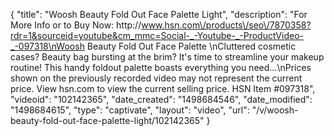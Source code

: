 {
    "title": "Woosh Beauty Fold Out Face Palette  Light",
    "description": "For More Info or to Buy Now: http:\/\/www.hsn.com\/products\/seo\/7870358?rdr=1&sourceid=youtube&cm_mmc=Social-_-Youtube-_-ProductVideo-_-097318\nWoosh Beauty Fold Out Face Palette  \nCluttered cosmetic cases? Beauty bag bursting at the brim? It's time to streamline your makeup routine! This handy foldout palette boasts everything you need...\nPrices shown on the previously recorded video may not represent the current price.  View hsn.com to view the current selling price. HSN Item #097318",
    "videoid": "102142365",
    "date_created": "1498684546",
    "date_modified": "1498684615",
    "type": "captivate",
    "layout": "video",
    "url": "\/v\/woosh-beauty-fold-out-face-palette-light\/102142365"
}